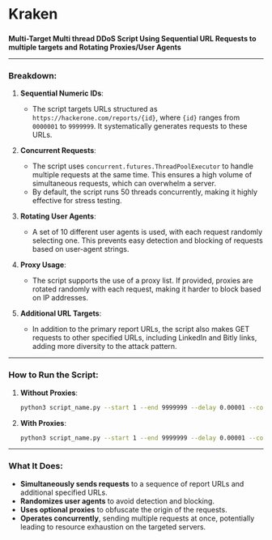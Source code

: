 # Kraken
###
**Multi-Target Multi thread DDoS Script Using Sequential URL Requests to multiple targets and Rotating Proxies/User Agents**

---

### **Breakdown**:

1. **Sequential Numeric IDs**:
   - The script targets URLs structured as `https://hackerone.com/reports/{id}`, where `{id}` ranges from `0000001` to `9999999`. It systematically generates requests to these URLs.

2. **Concurrent Requests**:
   - The script uses `concurrent.futures.ThreadPoolExecutor` to handle multiple requests at the same time. This ensures a high volume of simultaneous requests, which can overwhelm a server.
   - By default, the script runs 50 threads concurrently, making it highly effective for stress testing.

3. **Rotating User Agents**:
   - A set of 10 different user agents is used, with each request randomly selecting one. This prevents easy detection and blocking of requests based on user-agent strings.

4. **Proxy Usage**:
   - The script supports the use of a proxy list. If provided, proxies are rotated randomly with each request, making it harder to block based on IP addresses.

5. **Additional URL Targets**:
   - In addition to the primary report URLs, the script also makes GET requests to other specified URLs, including LinkedIn and Bitly links, adding more diversity to the attack pattern.

---

### **How to Run the Script**:

1. **Without Proxies**:
   ```bash
   python3 script_name.py --start 1 --end 9999999 --delay 0.00001 --concurrency 50
   ```

2. **With Proxies**:
   ```bash
   python3 script_name.py --start 1 --end 9999999 --delay 0.00001 --concurrency 50 --proxies list.txt
   ```

---

### **What It Does**:
- **Simultaneously sends requests** to a sequence of report URLs and additional specified URLs.
- **Randomizes user agents** to avoid detection and blocking.
- **Uses optional proxies** to obfuscate the origin of the requests.
- **Operates concurrently**, sending multiple requests at once, potentially leading to resource exhaustion on the targeted servers.
